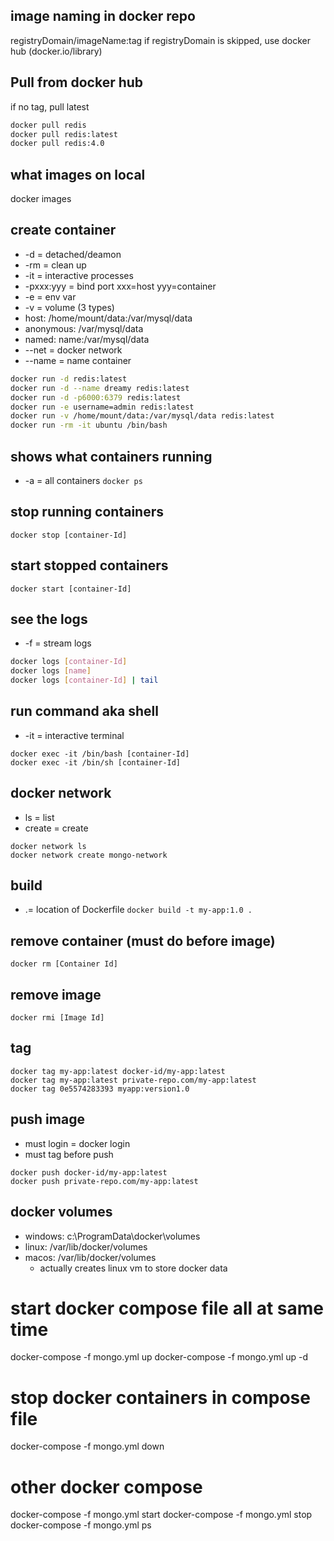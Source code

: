 ## image naming in docker repo
registryDomain/imageName:tag
if registryDomain is skipped, use docker hub (docker.io/library)


## Pull from docker hub
if no tag, pull latest
```sh
docker pull redis 
docker pull redis:latest 
docker pull redis:4.0 
```

## what images on local
docker images

## create container
- -d = detached/deamon
- -rm = clean up
- -it = interactive processes
- -pxxx:yyy = bind port xxx=host yyy=container
- -e = env var
- -v = volume (3 types)
-   host: /home/mount/data:/var/mysql/data
-   anonymous: /var/mysql/data
-   named: name:/var/mysql/data
- --net = docker network
- --name = name container
```sh
docker run -d redis:latest
docker run -d --name dreamy redis:latest
docker run -d -p6000:6379 redis:latest
docker run -e username=admin redis:latest
docker run -v /home/mount/data:/var/mysql/data redis:latest
docker run -rm -it ubuntu /bin/bash
```

## shows what containers running
- -a = all containers
`docker ps`

## stop running containers
`docker stop [container-Id]`

## start stopped containers
`docker start [container-Id]`

## see the logs
- -f = stream logs
```sh
docker logs [container-Id]
docker logs [name]
docker logs [container-Id] | tail
```

## run command aka shell
- -it = interactive terminal
```
docker exec -it /bin/bash [container-Id] 
docker exec -it /bin/sh [container-Id] 
```

## docker network
- ls = list
- create = create
```
docker network ls
docker network create mongo-network
```

## build
- .= location of Dockerfile
`docker build -t my-app:1.0 .`

## remove container (must do before image)
`docker rm [Container Id]`

## remove image
`docker rmi [Image Id]`

## tag
```
docker tag my-app:latest docker-id/my-app:latest
docker tag my-app:latest private-repo.com/my-app:latest
docker tag 0e5574283393 myapp:version1.0
```

## push image
- must login = docker login
- must tag before push
```
docker push docker-id/my-app:latest
docker push private-repo.com/my-app:latest
```

## docker volumes
- windows: c:\ProgramData\docker\volumes
- linux: /var/lib/docker/volumes
- macos: /var/lib/docker/volumes
  - actually creates linux vm to store docker data

# start docker compose file all at same time
docker-compose -f mongo.yml up
docker-compose -f mongo.yml up -d

# stop docker containers in compose file
docker-compose -f mongo.yml down

# other docker compose
docker-compose -f mongo.yml start
docker-compose -f mongo.yml stop
docker-compose -f mongo.yml ps